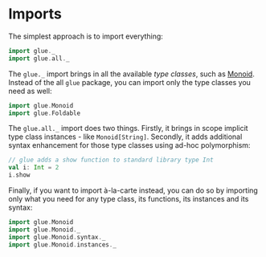 # Imports

The simplest approach is to import everything:

```scala
import glue._
import glue.all._
```

The `glue._` import brings in all the available *type classes*, such as [Monoid](./typeclasses/Monoid.md). Instead of the all `glue` package, you can import only the type classes you need as well:

```scala
import glue.Monoid
import glue.Foldable
```

The `glue.all._` import does two things. Firstly, it brings in scope implicit type class instances - like `Monoid[String]`. Secondly, it adds additional syntax enhancement for those type classes using ad-hoc polymorphism:

```scala
// glue adds a show function to standard library type Int
val i: Int = 2
i.show
```

Finally, if you want to import à-la-carte instead, you can do so by importing only what you need for any type class, its functions, its instances and its syntax:

```scala
import glue.Monoid
import glue.Monoid._
import glue.Monoid.syntax._
import glue.Monoid.instances._
```
